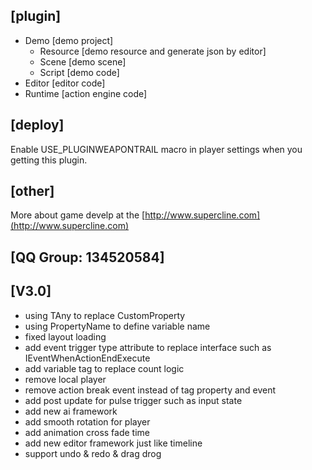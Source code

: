 ## [plugin] ##
- Demo            	[demo project]
	- Resource     	[demo resource and generate json by editor]
	- Scene        	[demo scene]
	- Script       	[demo code]
- Editor          	[editor code]
- Runtime 			[action engine code]

## [deploy] ##
Enable USE_PLUGINWEAPONTRAIL macro in player settings when you getting this plugin.

## [other] ##
More about game develp at the [http://www.supercline.com](http://www.supercline.com)

## [QQ Group: 134520584] ##

## [V3.0]
- using TAny to replace CustomProperty
- using PropertyName to define variable name
- fixed layout loading
- add event trigger type attribute to replace interface such as IEventWhenActionEndExecute
- add variable tag to replace count logic
- remove local player
- remove action break event instead of tag property and event
- add post update for pulse trigger such as input state
- add new ai framework
- add smooth rotation for player
- add animation cross fade time
- add new editor framework just like timeline
- support undo & redo & drag drog